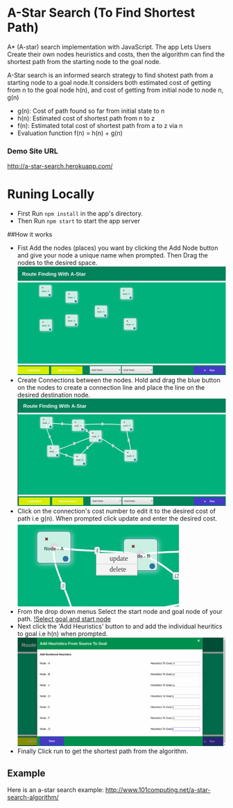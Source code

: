 # A-Star Search (To Find Shortest Path)
A* (A-star) search implementation with JavaScript. The app Lets Users Create their own nodes heuristics and costs, then the algorithm can find the shortest path from the starting node to the goal node.

A-Star search is an informed search strategy to find shotest path from a starting node to a goal node.It considers both estimated cost of getting from n to the goal node h(n), and cost of getting from initial node to node n, g(n) 

- g(n): Cost of path found so far from initial state to n 
- h(n): Estimated cost of shortest path from n to z 
- f(n): Estimated total cost of shortest path from a to z via n
- Evaluation function f(n) = h(n) + g(n)

### Demo Site URL
http://a-star-search.herokuapp.com/

# Runing Locally
- First Run ```npm install``` in the app's directory.
- Then Run ```npm start``` to start the app server

##How it works
- Fist Add the nodes (places) you want by clicking the Add Node button and give your node a unique name when prompted. Then Drag the nodes to the desired space.
![Add Nodes](img/First.png)
- Create Connections between the nodes. Hold and drag the blue button on the nodes to create a connection line and place the line on the desired destination node.
![Create Connections](img/Second.png)
- Click on the connection's cost number to edit it to the desired cost of path i.e g(n). When prompted click update and enter the desired cost.
![Add Cost](img/Third.png)
- From the drop down menus Select the start node and goal node of your path.
[!Select goal and start node](img/Fourth.png)
- Next click the 'Add Heuristics' button to and add the individual heuritics to goal i.e h(n) when prompted.
![Add Heuristics](img/Fifth.png)
- Finally Click run to get the shortest path from the algorithm.

## Example
Here is an a-star search example: http://www.101computing.net/a-star-search-algorithm/
